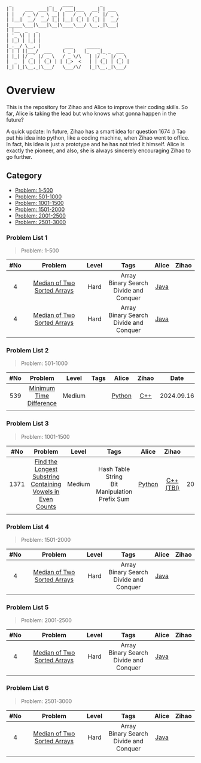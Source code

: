 ```text
 _              _    ____          _   
| |    ___  ___| |_ / ___|___   __| | ___
| |   / _ \/ _ \ __| |   / _ \ / _` |/ _ \ 
| |__|  __/  __/ |_| |__| (_) | (_| |  __/  
|_____\___|\___|\__|\____\___/ \__,_|\___|  
| |__  _   _
| '_ \| | | | 
| |_) | |_| |
|_.__/ \__, |         ___     _____
| | | ||___/  ___    ( _ )   |_   _|_ _  ___ 
| |_| |/ _` |/ _ \   / _ \/\   | |/ _` |/ _ \ 
|  _  | (_| | (_) | | (_>  <   | | (_| | (_) |
|_| |_|\__,_|\___/   \___/\/   |_|\__,_|\___/ 
```
# Overview

This is the repository for Zihao and Alice to improve their coding skills. So far, Alice is taking the lead but who knows what gonna happen in the future?

A quick update:
In future, Zihao has a smart idea for question 1674 :) Tao put his idea into python, like a coding machine, when Zihao went to office.
In fact, his idea is just a prototype and he has not tried it himself. Alice is exactly the pioneer, and also, she is always sincerely encouraging Zihao to go further.

## Category
+ [Problem: 1-500](#problem-list-1)
+ [Problem: 501-1000](#problem-list-2)
+ [Problem: 1001-1500](#problem-list-3)
+ [Problem: 1501-2000](#problem-list-4)
+ [Problem: 2001-2500](#problem-list-5)
+ [Problem: 2501-3000](#problem-list-6)

### Problem List 1

> Problem: 1-500

|#No|Problem|Level|Tags|Alice|Zihao|
|:-:|:-----:|:---:|:--:|:---:|:---:|
|4|[Median of Two Sorted Arrays](https://leetcode.com/problems/median-of-two-sorted-arrays/description/)|Hard|Array<br>Binary Search<br>Divide and Conquer|[Java](java\4-median-of-two-sorted-arrays.java)||
|4|[Median of Two Sorted Arrays](https://leetcode.com/problems/median-of-two-sorted-arrays/description/)|Hard|Array<br>Binary Search<br>Divide and Conquer|[Java](java\4-median-of-two-sorted-arrays.java)||
|||||||

### Problem List 2

> Problem: 501-1000

|#No|Problem|Level|Tags|Alice|Zihao|Date|
|:-:|:-----:|:---:|:--:|:---:|:---:|:--:|
|539|[Minimum Time Difference](https://leetcode.com/problems/minimum-time-difference/description/)|Medium||[Python](python\539-minimum-time-difference.py)|[C++](c++\539-minimum-time-difference.cpp)|2024.09.16|
|||||||

### Problem List 3

> Problem: 1001-1500

|#No|Problem|Level|Tags|Alice|Zihao|Date|
|:-:|:-----:|:---:|:--:|:---:|:---:|:--:|
|1371|[Find the Longest Substring Containing Vowels in Even Counts](https://leetcode.com/problems/find-the-longest-substring-containing-vowels-in-even-counts/description/)|Medium|Hash Table<br>String<br>Bit Manipulation<br>Prefix Sum|[Python](python\1371-find-the-longest-substring-containing-vowels-in-even-counts.py)|[C++(TBI)](c++\1371-find-the-longest-substring-containing-vowels-in-even-counts.cpp)|2024.09.15|
|||||||

### Problem List 4

> Problem: 1501-2000

|#No|Problem|Level|Tags|Alice|Zihao|
|:-:|:-----:|:---:|:--:|:---:|:---:|
|4|[Median of Two Sorted Arrays](https://leetcode.com/problems/median-of-two-sorted-arrays/description/)|Hard|Array<br>Binary Search<br>Divide and Conquer|[Java](java\4-median-of-two-sorted-arrays.java)||
|||||||

### Problem List 5

> Problem: 2001-2500

|#No|Problem|Level|Tags|Alice|Zihao|
|:-:|:-----:|:---:|:--:|:---:|:---:|
|4|[Median of Two Sorted Arrays](https://leetcode.com/problems/median-of-two-sorted-arrays/description/)|Hard|Array<br>Binary Search<br>Divide and Conquer|[Java](java\4-median-of-two-sorted-arrays.java)||
|||||||

### Problem List 6

> Problem: 2501-3000

|#No|Problem|Level|Tags|Alice|Zihao|
|:-:|:-----:|:---:|:--:|:---:|:---:|
|4|[Median of Two Sorted Arrays](https://leetcode.com/problems/median-of-two-sorted-arrays/description/)|Hard|Array<br>Binary Search<br>Divide and Conquer|[Java](java\4-median-of-two-sorted-arrays.java)||
|||||||


